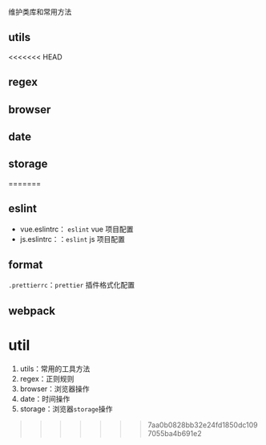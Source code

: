 维护类库和常用方法

## utils

<<<<<<< HEAD
## regex

## browser

## date

## storage
=======
## eslint

- vue.eslintrc： `eslint` vue 项目配置
- js.eslintrc：：`eslint` js 项目配置

## format

`.prettierrc`：`prettier` 插件格式化配置

## webpack



# util

1. utils：常用的工具方法
2. regex：正则规则
3. browser：浏览器操作
4. date：时间操作
5. storage：浏览器`storage`操作
>>>>>>> 7aa0b0828bb32e24fd1850dc1097055ba4b691e2

